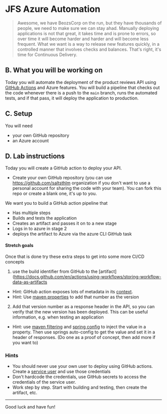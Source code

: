 # JFS Azure Automation

> Awesome, we have BeozsCorp on the run, but they have thousands of people, we need to make sure we can stay ahad.
Manually deploying applications is not that great, it takes time and is prone to errors, so over time it will become harder and harder and will become less frequent. What we want is a way to release new features quickly, in a controlled manner that involves checks and balances. That's right, it's time for Continuous Delivery.


## B. What you will be working on

Today you will automate the deployment of the product reviews API using [GitHub Actions][gh-actions-link] and Azure features. You will build a pipeline that checks out the code whenever there is a push to the `main` branch, runs the automated tests, and if that pass, it will deploy the application to production.


## C. Setup

You will need
- your own GitHub repository
- an Azure account


## D. Lab instructions

Today you will create a GitHub action to deploy your API.

- Create your own GitHub repository (you can use https://github.com/saltsthlm organization if you don't want to use a personal account for sharing the code with your team). You can fork this repo or create a blank one, it's up to you.

We want you to build a GitHub action pipeline that
- Has multiple steps
- Builds and tests the application
- Creates an artifact and passes it on to a new stage
- Logs in to azure in stage 2
- deploys the artifact to Azure via the azure CLI GitHub task


#### Stretch goals

Once that is done try these extra steps to get into some more CI/CD concepts
1. use the build identifier from GitHub to the [artifact](https://docs.github.com/en/actions/using-workflows/storing-workflow-data-as-artifacts
  - Hint: GitHub action exposes lots of metadata in its [context](https://docs.github.com/en/actions/learn-github-actions/contexts).
  - Hint: Use [maven properties](https://maven.apache.org/pom.html#properties) to add that number as the version
2. Add that version number as a response header in the API, so you can verify that the new version has been deployed. This can be useful information, e.g. when testing an application
  - Hint:  use [maven filtering](https://maven.apache.org/plugins/maven-resources-plugin/examples/filter.html) and [spring config](https://docs.spring.io/spring-boot/docs/2.0.0.M7/reference/html/howto-properties-and-configuration.html) to inject the value in a property. Then use springs auto-config to get the value and set it in a header of responses. (Do one as a proof of concept, then add more if you want to)


### Hints

- You should never use your own user to deploy using GitHub actions. Create a [service user](https://github.com/marketplace/actions/azure-login#configure-deployment-credentials) and use those credentials
- Don't hardcode the credentials, use GitHub secrets to access the credentials of the service user.
- Work step by step. Start with building and testing, then create the artifact, etc.

---

Good luck and have fun!

[gh-actions-link]: https://docs.github.com/en/actions/automating-builds-and-tests/building-and-testing-java-with-maven